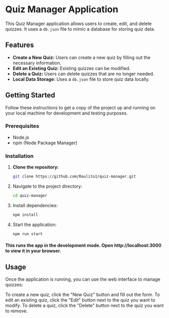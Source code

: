 # Quiz Manager Application

This Quiz Manager application allows users to create, edit, and delete quizzes. It uses a `db.json` file to mimic a database for storing quiz data.

## Features

- **Create a New Quiz:** Users can create a new quiz by filling out the necessary information.
- **Edit an Existing Quiz:** Existing quizzes can be modified.
- **Delete a Quiz:** Users can delete quizzes that are no longer needed.
- **Local Data Storage:** Uses a `db.json` file to store quiz data locally.

## Getting Started

Follow these instructions to get a copy of the project up and running on your local machine for development and testing purposes.

### Prerequisites

- Node.js
- npm (Node Package Manager)

### Installation

1. **Clone the repository:**
   
   ```bash
   git clone https://github.com/Raulito1/quiz-manager.git
   
2. Navigate to the project directory:

    ```bash
    cd quiz-manager
    
3. Install dependencies:

   ```bash
   npm install

4. Start the application:

   ```bash
   npm run start

#### This runs the app in the development mode. Open http://localhost:3000 to view it in your browser.

## Usage
Once the application is running, you can use the web interface to manage quizzes:

To create a new quiz, click the "New Quiz" button and fill out the form.
To edit an existing quiz, click the "Edit" button next to the quiz you want to modify.
To delete a quiz, click the "Delete" button next to the quiz you want to remove.
